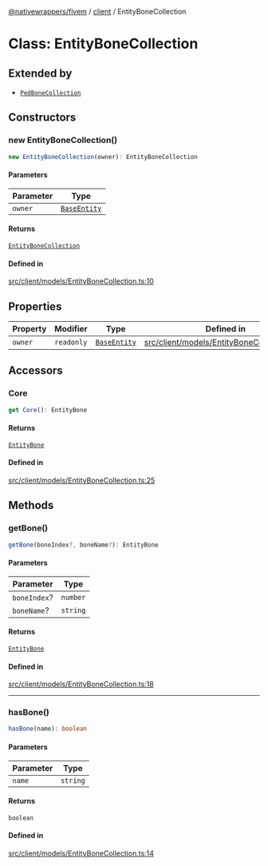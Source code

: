 [@nativewrappers/fivem](../../README.md) / [client](../README.md) / EntityBoneCollection

# Class: EntityBoneCollection

## Extended by

- [`PedBoneCollection`](PedBoneCollection.md)

## Constructors

### new EntityBoneCollection()

```ts
new EntityBoneCollection(owner): EntityBoneCollection
```

#### Parameters

| Parameter | Type |
| ------ | ------ |
| `owner` | [`BaseEntity`](BaseEntity.md) |

#### Returns

[`EntityBoneCollection`](EntityBoneCollection.md)

#### Defined in

[src/client/models/EntityBoneCollection.ts:10](https://github.com/nativewrappers/fivem/blob/87bcb6b348baa538f549670f784fcd3ed14240d8/src/client/models/EntityBoneCollection.ts#L10)

## Properties

| Property | Modifier | Type | Defined in |
| ------ | ------ | ------ | ------ |
| `owner` | `readonly` | [`BaseEntity`](BaseEntity.md) | [src/client/models/EntityBoneCollection.ts:5](https://github.com/nativewrappers/fivem/blob/87bcb6b348baa538f549670f784fcd3ed14240d8/src/client/models/EntityBoneCollection.ts#L5) |

## Accessors

### Core

```ts
get Core(): EntityBone
```

#### Returns

[`EntityBone`](EntityBone.md)

#### Defined in

[src/client/models/EntityBoneCollection.ts:25](https://github.com/nativewrappers/fivem/blob/87bcb6b348baa538f549670f784fcd3ed14240d8/src/client/models/EntityBoneCollection.ts#L25)

## Methods

### getBone()

```ts
getBone(boneIndex?, boneName?): EntityBone
```

#### Parameters

| Parameter | Type |
| ------ | ------ |
| `boneIndex`? | `number` |
| `boneName`? | `string` |

#### Returns

[`EntityBone`](EntityBone.md)

#### Defined in

[src/client/models/EntityBoneCollection.ts:18](https://github.com/nativewrappers/fivem/blob/87bcb6b348baa538f549670f784fcd3ed14240d8/src/client/models/EntityBoneCollection.ts#L18)

***

### hasBone()

```ts
hasBone(name): boolean
```

#### Parameters

| Parameter | Type |
| ------ | ------ |
| `name` | `string` |

#### Returns

`boolean`

#### Defined in

[src/client/models/EntityBoneCollection.ts:14](https://github.com/nativewrappers/fivem/blob/87bcb6b348baa538f549670f784fcd3ed14240d8/src/client/models/EntityBoneCollection.ts#L14)
